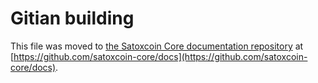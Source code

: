 Gitian building
================

This file was moved to [the Satoxcoin Core documentation repository](https://github.com/satoxcoin-core/docs/blob/master/gitian-building.md) at [https://github.com/satoxcoin-core/docs](https://github.com/satoxcoin-core/docs).
